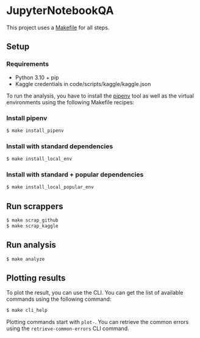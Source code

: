 # JupyterNotebookQA

This project uses a [Makefile](./Makefile) for all steps.

## Setup

### Requirements

* Python 3.10 + pip
* Kaggle credentials in code/scripts/kaggle/kaggle.json

To run the analysis, you have to install the [pipenv](https://pipenv.pypa.io/en/latest/index.html) tool as well as the virtual environments using the following Makefile recipes:

### Install pipenv

```bash
$ make install_pipenv
```

### Install with standard dependencies

```bash
$ make install_local_env
```

### Install with standard + popular dependencies

```bash
$ make install_local_popular_env
```

## Run scrappers

```bash
$ make scrap_github
$ make scrap_kaggle
```

## Run analysis

```bash
$ make analyze
```

## Plotting results

To plot the result, you can use the CLI.
You can get the list of available commands using the following command:

```bash
$ make cli_help
```

Plotting commands start with `plot-`. You can retrieve the common errors using the `retrieve-common-errors` CLI command.
